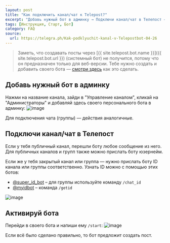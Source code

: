 ```yaml
---
layout: post
title: "Как подключить канал/чат к Telepost?"
excerpt: "Добавь нужный бот в админку → Подключи канал/чат в Телепост → Активируй бота"
tags: [Инструкция, Старт, Бот]
category: FAQ
source:
  url: https://telegra.ph/Kak-podklyuchit-kanal-v-Telepostbot-04-26
---
```


> Заметь, что создавать посты через [{{ site.telepost.bot.name }}]({{ site.telepost.bot.url }}) (системный бот) не получится, потому что он предназначен только для веб-версии. Тебе нужно создать и добавить своего бота — [смотри здесь](_posts/2019-04-26-personal-bot-for-telepost.md) как это сделать.

## Добавь нужный бот в админку

Нажми на название канала, зайди в "Управление каналом", кликай на "Администраторы" и добавляй здесь своего персонального бота в админку:
![image](https://user-images.githubusercontent.com/24430718/106523003-91be5d00-64f1-11eb-8191-660547d33a9c.png)

Для подключения чата (группы) — действия аналогичные.

## Подключи канал/чат в Телепост

Если у тебя публичный канал, перешли боту любое сообщение из него. Для публичных каналов и групп также можно прислать боту юзернейм.

Если же у тебя закрытый канал или группа — нужно прислать боту ID канала или группы соответственно. Узнать ID можно с помощью этих ботов:
* [@super_id_bot](https://t.me/super_id_bot) – для группы используйте команду `/chat_id`
* [@myidbot](https://t.me/myidbot) – команда `/getid`

![image](https://user-images.githubusercontent.com/24430718/106523817-be26a900-64f2-11eb-8396-f31931dc63f0.png)

## Активируй бота

Перейди в своего бота и напиши ему `/start`:
![image](https://user-images.githubusercontent.com/24430718/106523926-edd5b100-64f2-11eb-8600-408607e7346c.png)

Если всё было сделано правильно, то бот предложит создать пост.
